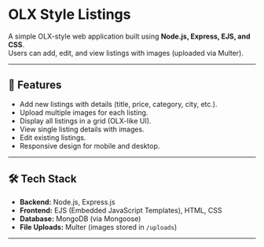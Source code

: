 # OLX Style Listings

A simple OLX-style web application built using **Node.js, Express, EJS, and CSS**.  
Users can add, edit, and view listings with images (uploaded via Multer).  

---

## 🚀 Features
- Add new listings with details (title, price, category, city, etc.).
- Upload multiple images for each listing.
- Display all listings in a grid (OLX-like UI).
- View single listing details with images.
- Edit existing listings.
- Responsive design for mobile and desktop.

---

## 🛠️ Tech Stack
- **Backend:** Node.js, Express.js  
- **Frontend:** EJS (Embedded JavaScript Templates), HTML, CSS  
- **Database:** MongoDB (via Mongoose)  
- **File Uploads:** Multer (images stored in `/uploads`)  

---



